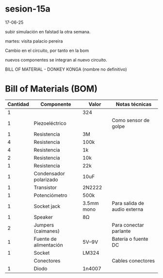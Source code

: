 # sesion-15a
17-06-25

subir simulación en falstad la otra semana.

martes: visita palacio pereira

Cambio en el circuito, por tanto en la bom

nuevos componentes se integran al nuevo circuito.

BILL OF MATERIAL - DONKEY KONGA (nombre no definitivo)

# Bill of Materials (BOM)

| Cantidad | Componente            | Valor        | Notas técnicas                         |
|----------|-----------------------|--------------|----------------------------------------|
| 1        |                       | 324          |                                        |
| 1        | Piezoeléctrico        |              | Como sensor de golpe                   |
| 1        | Resistencia           | 3M           |                                        |
| 4        | Resistencia           | 100k         |                                        |
| 4        | Resistencia           | 1k           |                                        |
| 2        | Resistencia           | 10k          |                                        |
| 1        | Resistencia           | 22k          |                                        |
| 1        | Condensador polarizado| 10uF         |                                        |
| 1        | Transistor            | 2N2222       |                                        |
| 1        | Potenciómetro         | 500k         |                                        |
| 1        | Socket jack           | 3.5mm mono   | Para salida de audio externa           |
| 1        | Speaker               | 8Ω           |                                        |
| 2        | Jumpers (caimanes)    |              | Para conectar parlante                 |
| 1        | Fuente de alimentación| 5V–9V        | Batería o fuente DC                    |
| 1        | Socket                | LM324        |                                        |
|          | Conectores            |              | Cables conectores                      |
|1         | Diodo                 |  1n4007      |                                        |








